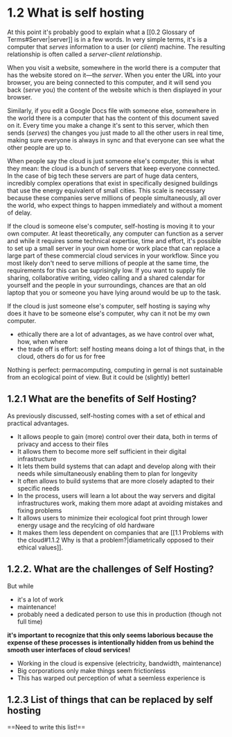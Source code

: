 # 1.2 What is self hosting

At this point it's probably good to explain what a [[0.2 Glossary of Terms#Server|server]] is in a few words. In very simple terms, it's is a computer that *serves* information to a user (or *client*) machine. The resulting relationship is often called a *server-client relationship*.

When you visit a website, somewhere in the world there is a computer that has the website stored on it—the *server*. When you enter the URL into your browser, you are being connected to this computer, and it will send you back (*serve* you) the content of the website which is then displayed in your browser.

Similarly, if you edit a Google Docs file with someone else, somewhere in the world there is a computer that has the content of this document saved on it. Every time you make a change it's sent to this server, which then sends (*serves*) the changes you just made to all the other users in real time, making sure everyone is always in sync and that everyone can see what the other people are up to.

When people say the cloud is just someone else's computer, this is what they mean: the cloud is a bunch of servers that keep everyone connected. In the case of big tech these servers are part of huge data centers, incredibly complex operations that exist in specifically designed buildings that use the energy equivalent of small cities. This scale is necessary because these companies serve millions of people simultaneously, all over the world, who expect things to happen immediately and without a moment of delay. 

If the cloud is someone else's computer, self-hosting is moving it to your own computer. At least theoretically, any computer can function as a server and while it requires some technical expertise, time and effort, it's possible to set up a small server in your own home or work place that can replace a large part of these commercial cloud services in your workflow. Since you most likely don't need to serve millions of people at the same time, the requirements for this can be suprisingly low. If you want to supply file sharing, collaborative writing, video calling and a shared calendar for yourself and the people in your surroundings, chances are that an old laptop that you or someone you have lying around would be up to the task.









If the cloud is just someone else's computer, self hosting is saying why does it have to be someone else's computer, why can it not be my own computer.
- ethically there are a lot of advantages, as we have control over what, how, when where
- the trade off is effort: self hosting means doing a lot of things that, in the cloud, others do for us for free

Nothing is perfect: permacomputing, computing in gernal is not sustainable from an ecological point of view. But it could be (slightly) betterl

## 1.2.1 What are the benefits of Self Hosting?

As previously discussed, self-hosting comes with a set of ethical and practical advantages.

- It allows people to gain (more) control over their data, both in terms of privacy and access to their files
- It allows them to become more self sufficient in their digital infrastructure
- It lets them build systems that can adapt and develop along with their needs while simultaneously enabling them to plan for longevity
- It often allows to build systems that are more closely adapted to their specific needs
- In the process, users will learn a lot about the way servers and digital infrastructures work, making them more adapt at avoiding mistakes and fixing problems
- It allows users to minimize their ecological foot print through lower energy usage and the recylcing of old hardware
- It makes them less dependent on companies that are [[1.1 Problems with the cloud#1.1.2 Why is that a problem?|diametrically opposed to their ethical values]].

## 1.2.2. What are the challenges of Self Hosting?

But while 



- it's a lot of work
- maintenance!
- probably need a dedicated person to use this in production (though not full time)

**it's important to recognize that this only seems laborious because the expense of these processes is intentionally hidden from us behind the smooth user interfaces of cloud services!**
- Working in the cloud is expensive (electricity, bandwidth, maintenance)
- Big corporations only make things seem frictionless
- This has warped out perception of what a seemless experience is

## 1.2.3 List of things that can be replaced by self hosting

==Need to write this list!==